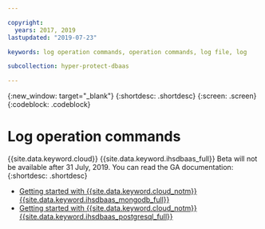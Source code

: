 ```yaml
---

copyright:
  years: 2017, 2019
lastupdated: "2019-07-23"

keywords: log operation commands, operation commands, log file, log

subcollection: hyper-protect-dbaas

---
```


{:new_window: target="_blank"}
{:shortdesc: .shortdesc}
{:screen: .screen}
{:codeblock: .codeblock}

# Log operation commands

{{site.data.keyword.cloud}} {{site.data.keyword.ihsdbaas_full}} Beta will not be available after 31 July, 2019. You can read the GA documentation:
{:shortdesc: .shortdesc}
- [Getting started with {{site.data.keyword.cloud_notm}} {{site.data.keyword.ihsdbaas_mongodb_full}}](https://cloud.ibm.com/docs/services/hyper-protect-dbaas-for-mongodb?topic=hyper-protect-dbaas-for-mongodb-gettingstarted)
- [Getting started with {{site.data.keyword.cloud_notm}} {{site.data.keyword.ihsdbaas_postgresql_full}}](https://cloud.ibm.com/docs/services/hyper-protect-dbaas-for-postgresql?topic=hyper-protect-dbaas-for-postgresql-gettingstarted)
